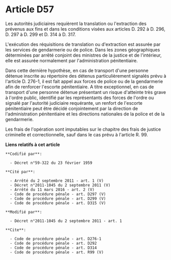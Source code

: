 # Article D57

Les autorités judiciaires requièrent la translation ou l'extraction des prévenus aux fins et dans les conditions visées aux
articles D. 292 à D. 296, D. 297 à D. 299 et D. 314 à D. 317. 

L'exécution des réquisitions de translation ou d'extraction est assurée par les services de gendarmerie ou de police. Dans
les zones géographiques déterminées par arrêté conjoint des ministres de la justice et de l'intérieur, elle est assurée
normalement par l'administration pénitentiaire. 

Dans cette dernière hypothèse, en cas de transport d'une personne détenue inscrite au répertoire des détenus particulièrement
signalés prévu à l'article D. 276-1, il est fait appel aux forces de police ou de la gendarmerie afin de renforcer l'escorte
pénitentiaire. A titre exceptionnel, en cas de transport d'une personne détenue présentant un risque d'atteinte très grave à
l'ordre public, identifié par les représentants des forces de l'ordre ou signalé par l'autorité judiciaire requérante, un
renfort de l'escorte pénitentiaire peut être décidé conjointement par la direction de l'administration pénitentiaire et les
directions nationales de la police et de la gendarmerie. 

Les frais de l'opération sont imputables sur le chapitre des frais de justice criminelle et correctionnelle, sauf dans le cas
prévu à l'article R. 99.

**Liens relatifs à cet article**

	**Codifié par**:

	  - Décret n°59-322 du 23 février 1959

	**Cité par**:

	  - Arrêté du 2 septembre 2011 - art. 1 (V)
	  - Décret n°2011-1045 du 2 septembre 2011 (V)
	  - Arrêté du 11 mars 2016 - art. 2 (V)
	  - Code de procédure pénale - art. D297 (V)
	  - Code de procédure pénale - art. D299 (V)
	  - Code de procédure pénale - art. D315 (V)

	**Modifié par**:

	  - Décret n°2011-1045 du 2 septembre 2011 - art. 1

	**Cite**:

	  - Code de procédure pénale - art. D276-1
	  - Code de procédure pénale - art. D292
	  - Code de procédure pénale - art. D314
	  - Code de procédure pénale - art. R99 (V)
